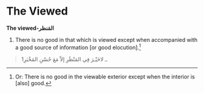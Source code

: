 The Viewed
==========

**The viewed-المَنظر**

1. There is no good in that which is viewed except when accompanied with
a good source of information [or good elocution].[^1]

> 1ـ لاخَيْـرَ فِي المَنْظَرِ إلاّ مَعَ حُسْنِ المَخْبَرِ.

[^1]: Or: There is no good in the viewable exterior except when the
interior is [also] good.


